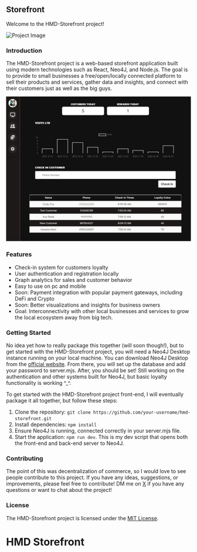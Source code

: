 ## Storefront

Welcome to the HMD-Storefront project!

![Project Image](https://meansquares.com/assets/projectImage2-e32577ca.png)

### Introduction

The HMD-Storefront project is a web-based storefront application built using modern technologies such as React, Neo4J, and Node.js. The goal is to provide to small businesses a free/open/locally connected platform to sell their products and services, gather data and insights, and connect with their customers just as well as the big guys.

![HMD-Storefront Main](client/src/assets/img/HMD-Storefront-Main.jpg)

### Features

- Check-in system for customers loyalty
- User authentication and registration locally
- Graph analytics for sales and customer behavior
- Easy to use on pc and mobile
- Soon: Payment integration with popular payment gateways, including DeFi and Crypto
- Soon: Better visualizations and insights for business owners
- Goal: Interconnectivity with other local businesses and services to grow the local ecosystem away from big tech.


### Getting Started

No idea yet how to really package this together (will soon though!), but to get started with the HMD-Storefront project, you will need a Neo4J Desktop instance running on your local machine. You can download Neo4J Desktop from the [official website](https://neo4j.com/download/). From there, you will set up the database and add your password to server.mjs. After, you should be set! Still working on the authentication and other systems built for Neo4J, but basic loyalty functionality is working ^_^.

To get started with the HMD-Storefront project front-end, I will eventually package it all together, but follow these steps:
1. Clone the repository: `git clone https://github.com/your-username/hmd-storefront.git`
2. Install dependencies: `npm install`
3. Ensure Neo4J is running, connected correctly in your server.mjs file.
4. Start the application: `npm run dev`. This is my dev script that opens both the front-end and back-end server to Neo4J.

### Contributing

The point of this was decentralization of commerce, so I would love to see people contribute to this project. If you have any ideas, suggestions, or improvements, please feel free to contribute! DM me on [X](https://twitter.com/holdmydata) if you have any questions or want to chat about the project!

### License

The HMD-Storefront project is licensed under the [MIT License](LICENSE).
# HMD Storefront

